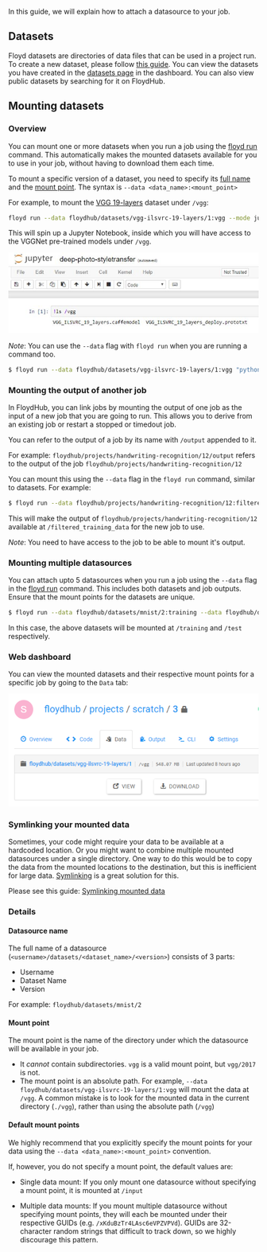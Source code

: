 In this guide, we will explain how to attach a datasource to your job.

## Datasets

Floyd datasets are directories of data files that can be used in a project run. To create a new dataset, please follow 
[this guide](./basics/create_new/#create-a-new-dataset). You can view the datasets you 
have created in the [datasets page](https://www.floydhub.com/datasets) in the dashboard. You can also view 
public datasets by searching for it on FloydHub.

## Mounting datasets

### Overview

You can mount one or more datasets when you run a job using the [floyd run](../../commands/run) command. 
This automatically makes the mounted datasets available for you to use in your job, without having to download them each time.

To mount a specific version of a dataset, you need to specify its [full name](#datasource-name) and the [mount point](#mount-point). 
The syntax is `--data <data_name>:<mount_point>`

For example, to mount the [VGG 19-layers](https://www.floydhub.com/floydhub/datasets/vgg-ilsvrc-19-layers/1) dataset under `/vgg`:
```bash
floyd run --data floydhub/datasets/vgg-ilsvrc-19-layers/1:vgg --mode jupyter
```

This will spin up a Jupyter Notebook, inside which you will have access to the VGGNet pre-trained models under `/vgg`.

![Mounted Data](../../img/mounted_data.jpg)

*Note*: You can use the `--data` flag with `floyd run` when you are running a command too.

```bash
$ floyd run --data floydhub/datasets/vgg-ilsvrc-19-layers/1:vgg "python train.py"
```


### Mounting the output of another job

In FloydHub, you can link jobs by mounting the output of one job as the input of a new job that you are going to run. This allows you to derive from an existing job or restart a stopped or timedout job.

You can refer to the output of a job by its name with `/output` appended to it.

For example: `floydhub/projects/handwriting-recognition/12/output` refers to the output of the job `floydhub/projects/handwriting-recognition/12`

You can mount this using the `--data` flag in the `floyd run` command, similar to datasets. For example:

```bash
$ floyd run --data floydhub/projects/handwriting-recognition/12:filtered_training_data "python train.py"
```

This will make the output of `floydhub/projects/handwriting-recognition/12` available at `/filtered_training_data` for the new job to use.

*Note*: You need to have access to the job to be able to mount it's output.


### Mounting multiple datasources

You can attach upto 5 datasources when you run a job using the `--data` flag in the [floyd run](../../commands/run) command. This includes both datasets and job outputs. Ensure that the mount points for the datasets are unique.

```bash
$ floyd run --data floydhub/datasets/mnist/2:training --data floydhub/datasets/digits/1:test "python script.py"
```
In this case, the above datasets will be mounted at `/training` and `/test` respectively.


### Web dashboard

You can view the mounted datasets and their respective mount points for a specific job by going to the `Data` tab:

![Data Mounts](../../img/job_data_view.jpg)


### Symlinking your mounted data

Sometimes, your code might require your data to be available at a hardcoded location. Or you might want to combine multiple mounted datasources under a single directory. One way to do this would be to copy the data from the mounted locations to the destination, but this is inefficient for large data. [Symlinking](https://en.wikipedia.org/wiki/Symbolic_link) is a great solution for this.

Please see this guide: [Symlinking mounted data](./symlink_mounted_data)
### Details

#### Datasource name

The full name of a datasource (`<username>/datasets/<dataset_name>/<version>`) consists of 3 parts: 

- Username
- Dataset Name
- Version

For example: `floydhub/datasets/mnist/2`

#### Mount point

The mount point is the name of the directory under which the datasource will be available in your job. 

- It *cannot* contain subdirectories. `vgg` is a valid mount point, but `vgg/2017` is not.
- The mount point is an absolute path. For example, `--data floydhub/datasets/vgg-ilsvrc-19-layers/1:vgg` will mount the data at `/vgg`. A common mistake is to look for the mounted data in the current directory (`./vgg`), rather than using the absolute path (`/vgg`)

#### Default mount points

We highly recommend that you explicitly specify the mount points for your data using the `--data <data_name>:<mount_point>` convention.

If, however, you do not specify a mount point, the default values are:

- Single data mount: If you only mount one datasource without specifying a mount point, it is mounted at `/input`

- Multiple data mounts: If you mount multiple datasource without specifying mount points, they will each be mounted under their respective GUIDs (e.g. `/xKduBzTr4LAsc6eVPZVPVd`). GUIDs are 32-character random strings that difficult to track down, so we highly discourage this pattern.

